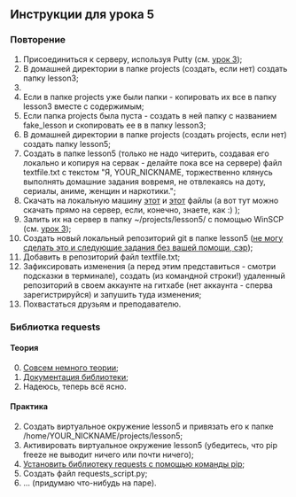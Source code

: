## Инструкции для урока 5

### Повторение

1. Присоединиться к серверу, используя Putty (см. [урок 3](https://github.com/Bu3a3a/lessons/blob/master/lesson3.md));
2. В домашней директории в папке projects (создать, если нет) создать папку lesson3;
3.  
  1. Если в папке projects уже были папки - копировать их все в папку lesson3 вместе с содержимым;
  2. Если папка projects была пуста - создать в ней папку с названием fake_lesson и скопировать ее в в папку lesson3;
4. В домашней директории в папке projects (создать projects, если нет) создать папку lesson5;
5. Создать в папке lesson5 (только не надо читерить, создавая его локально и копируя на сервак - делайте пока все на сервере) файл textfile.txt с текстом "Я, YOUR_NICKNAME, торжественно клянусь выполнять домашние задания вовремя, не отвлекаясь на доту, сериалы, аниме, женщин и наркотики.";
6. Скачать на локальную машину [этот](https://github.com/Bu3a3a/lessons/blob/master/github-git-cheat-sheet.pdf) и [этот](https://github.com/Bu3a3a/lessons/blob/master/davechild_linux-command-line.pdf) файлы (а вот тут можно скачать прямо на сервер, если, конечно, знаете, как :) );
7. Залить их на сервер в папку ~/projects/lesson5/ с помощью WinSCP (см. [урок 3](https://github.com/Bu3a3a/lessons/blob/master/lesson3.md));
8. Создать новый локальный репозиторий git в папке lesson5 ([не могу сделать это и следующие задания без вашей помощи, сэр](https://help.github.com/articles/adding-an-existing-project-to-github-using-the-command-line/));
9. Добавить в репозиторий файл textfile.txt;
10. Зафиксировать изменения (а перед этим представиться - смотри подсказки в терминале), создать (из командной строки!) удаленный репозиторий в своем аккаунте на гитхабе (нет аккаунта - сперва зарегистрируйся) и запушить туда изменения;
11. Похвастаться друзьям и преподавателю.

### Библиотка requests

#### Теория

0. [Совсем немного теории](https://habrahabr.ru/post/50147/);
1. [Документация библиотеки](http://docs.python-requests.org/en/master/);
2. Надеюсь, теперь всё ясно.

#### Практика

2. Создать виртуальное окружение lesson5 и привязать его к папке /home/YOUR_NICKNAME/projects/lesson5;
3. Активировать виртуальное окружение lesson5 (убедитесь, что pip freeze не выводит ничего или почти ничего);
4. [Установить библиотеку requests с помощью команды pip](http://docs.python-requests.org/en/master/user/install/#pip-install-requests);
5. Создать файл requests_script.py;
6. ... (придумаю что-нибудь на паре). 
